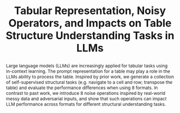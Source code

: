 ---
title: "Tabular Representation, Noisy Operators, and Impacts on Table Structure Understanding Tasks in LLMs"
link: "https://openreview.net/pdf?id=Ld5UCpiT07"
authors: "Singha et al."
venue: "TRL @ NeurIPS"
year: 2023
abstract: "Large language models (LLMs) are increasingly applied for tabular tasks using in-context learning. The prompt representation for a table may play a role in the LLMs ability to process the table. Inspired by prior work, we generate a collection of self-supervised structural tasks (e.g. navigate to a cell and row; transpose the table) and evaluate the performance differences when using 8 formats. In contrast to past work, we introduce 8 noise operations inspired by real-world messy data and adversarial inputs, and show that such operations can impact LLM performance across formats for different structural understanding tasks."
---
